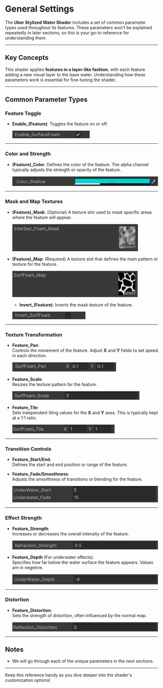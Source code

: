 # General Settings

The **Uber Stylized Water Shader** includes a set of common parameter types used throughout its features. These parameters won't be explained repeatedly in later sections, so this is your go-to reference for understanding them.

---

## Key Concepts

This shader applies **features in a layer-like fashion**, with each feature adding a new visual layer to the base water. Understanding how these parameters work is essential for fine-tuning the shader.

---

## Common Parameter Types

### **Feature Toggle**

- **Enable\_(Feature)**:
  Toggles the feature on or off.

  ![alt text](../../assets/images/shader-prop-general-1.jpg)

---

### **Color and Strength**

- **(Feature)\_Color**:
  Defines the color of the feature. The alpha channel typically adjusts the strength or opacity of the feature.

  ![alt text](../../assets/images/shader-prop-general-2.jpg)

---

### **Mask and Map Textures**

- **(Feature)\_Mask**:
  (Optional) A texture slot used to mask specific areas where the feature will appear.

  ![alt text](../../assets/images/shader-prop-general-3.jpg)

- **(Feature)\_Map**:
  (Required) A texture slot that defines the main pattern or texture for the feature.

  ![alt text](../../assets/images/shader-prop-general-4.jpg)

  - **Invert\_(Feature)**:
    Inverts the mask texture of the feature.

  ![alt text](../../assets/images/shader-prop-general-5.jpg)

---

### **Texture Transformation**

- **Feature_Pan**:  
  Controls the movement of the feature. Adjust **X** and **Y** fields to set speed in each direction.

  ![alt text](../../assets/images/shader-prop-general-6.jpg)

- **Feature_Scale**:  
  Resizes the texture pattern for the feature.

  ![alt text](../../assets/images/shader-prop-general-7.jpg)

- **Feature_Tile**:  
  Sets independent tiling values for the **X** and **Y** axes. This is typically kept at a 1:1 ratio.

  ![alt text](../../assets/images/shader-prop-general-8.jpg)

---

### **Transition Controls**

- **Feature_Start/End**:  
  Defines the start and end position or range of the feature.
- **Feature_Fade/Smoothness**:  
  Adjusts the smoothness of transitions or blending for the feature.

  ![alt text](../../assets/images/shader-prop-general-9.jpg)

---

### **Effect Strength**

- **Feature_Strength**:  
  Increases or decreases the overall intensity of the feature.

  ![alt text](../../assets/images/shader-prop-general-11.jpg)
- **Feature_Depth** (For underwater effects):  
  Specifies how far below the water surface the feature appears. Values are in negetive.

  ![alt text](../../assets/images/shader-prop-general-10.jpg)

---

### **Distortion**

- **Feature_Distortion**:  
  Sets the strength of distortion, often influenced by the normal map.

  ![alt text](../../assets/images/shader-prop-general-12.jpg)

---

## Notes

- We will go through each of the unique paremeters in the next sections.

---

Keep this reference handy as you dive deeper into the shader's customization options!
